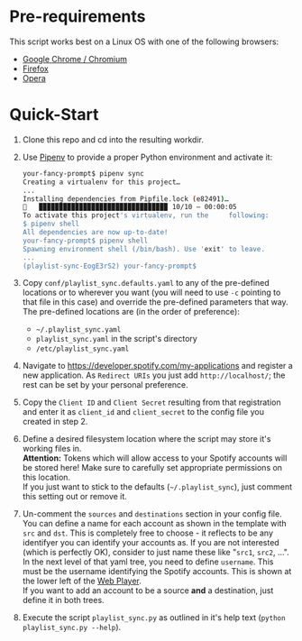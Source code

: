 # Pre-requirements

This script works best on a Linux OS with one of the following browsers:
   - [Google Chrome / Chromium](https://www.google.de/chrome/)
   - [Firefox](https://www.mozilla.org/firefox/)
   - [Opera](https://www.opera.com/)

# Quick-Start

1. Clone this repo and cd into the resulting workdir.

1. Use [Pipenv](https://docs.pipenv.org/) to provide a proper Python environment and activate it:  
    ```bash
    your-fancy-prompt$ pipenv sync
    Creating a virtualenv for this project…
    ...
    Installing dependencies from Pipfile.lock (e82491)…
    🐍   ▉▉▉▉▉▉▉▉▉▉▉▉▉▉▉▉▉▉▉▉▉▉▉▉▉▉▉▉▉▉▉▉ 10/10 — 00:00:05
    To activate this project's virtualenv, run the     following:
    $ pipenv shell
    All dependencies are now up-to-date!
    your-fancy-prompt$ pipenv shell
    Spawning environment shell (/bin/bash). Use 'exit' to leave.
    ...
    (playlist-sync-EogE3rS2) your-fancy-prompt$ 
    ```
 
1. Copy `conf/playlist_sync.defaults.yaml` to any of the pre-defined locations or to wherever you want (you will need to use `-c` pointing to that file in this case) and override the pre-defined parameters that way.  
The pre-defined locations are (in the order of preference):
    - `~/.playlist_sync.yaml`
    - `playlist_sync.yaml` in the script's directory
    - `/etc/playlist_sync.yaml`

1. Navigate to <https://developer.spotify.com/my-applications> and register a new application. As `Redirect URIs` you just add `http://localhost/`; the rest can be set by your personal preference.

1. Copy the `Client ID` and `Client Secret` resulting from that registration and enter it as `client_id` and `client_secret` to the config file you created in step 2.

1. Define a desired filesystem location where the script may store it's working files in.  
**Attention:** Tokens which will allow access to your Spotify accounts will be stored here! Make sure to carefully set appropriate permissions on this location.  
If you just want to stick to the defaults (`~/.playlist_sync`), just comment this setting out or remove it.

1. Un-comment the `sources` and `destinations` section in your config file.  
You can define a name for each account as shown in the template with `src` and `dst`. This is completely free to choose - it reflects to be any identifyer you can identify your accounts as. If you are not interested (which is perfectly OK), consider to just name these like "`src1`, `src2`, ...".  
In the next level of that yaml tree, you need to define `username`. This must be the username identifying the Spotify accounts. This is shown at the lower left of the [Web Player](https://open.spotify.com/browse/).  
If you want to add an account to be a source **and** a destination, just define it in both trees.

1. Execute the script `playlist_sync.py` as outlined in it's help text (`python playlist_sync.py --help`).
